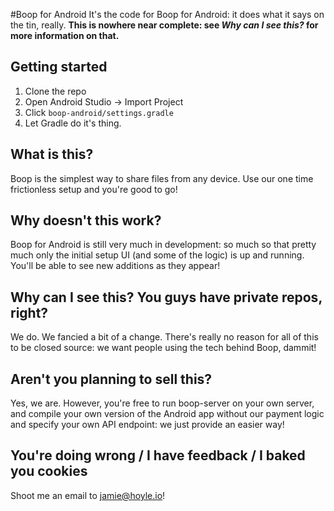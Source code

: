 #Boop for Android
It's the code for Boop for Android: it does what it says on the tin, really. **This is nowhere near complete: see *Why can I see this?* for more information on that.**

## Getting started
1. Clone the repo  
2. Open Android Studio -> Import Project  
3. Click `boop-android/settings.gradle`  
4. Let Gradle do it's thing.

## What is this?  
Boop is the simplest way to share files from any device. Use our one time frictionless setup and you're good to go!

## Why doesn't this work?  
Boop for Android is still very much in development: so much so that pretty much only the initial setup UI (and some of the logic) is up and running. You'll be able to see new additions as they appear!

## Why can I see this? You guys have private repos, right?  
We do. We fancied a bit of a change. There's really no reason for all of this to be closed source: we want people using the tech behind Boop, dammit!

## Aren't you planning to sell this?  
Yes, we are. However, you're free to run boop-server on your own server, and compile your own version of the Android app without our payment logic and specify your own API endpoint: we just provide an easier way!  

## You're doing <x> wrong / I have feedback / I baked you cookies
Shoot me an email to [jamie@hoyle.io](mailto:jamie@hoyle.io)!
